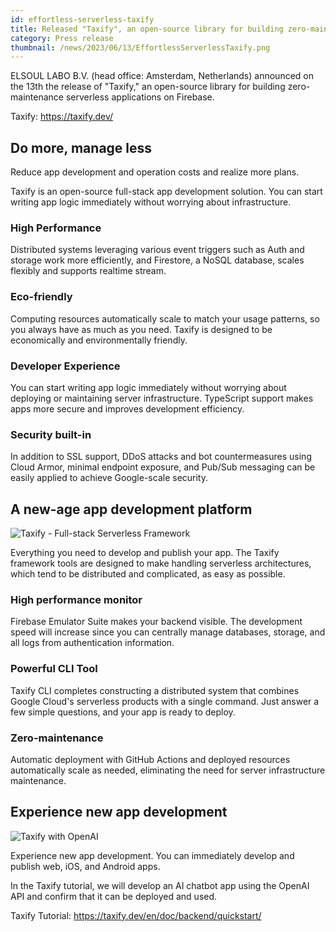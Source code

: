 ```yaml
---
id: effortless-serverless-taxify
title: Released "Taxify", an open-source library for building zero-maintenance serverless apps on Firebase
category: Press release
thumbnail: /news/2023/06/13/EffortlessServerlessTaxify.png
---
```


ELSOUL LABO B.V. (head office: Amsterdam, Netherlands) announced on the 13th the release of "Taxify," an open-source library for building zero-maintenance serverless applications on Firebase.

Taxify: https://taxify.dev/

## Do more, manage less

Reduce app development and operation costs and realize more plans.

Taxify is an open-source full-stack app development solution.
You can start writing app logic immediately without worrying about infrastructure.

### High Performance

Distributed systems leveraging various event triggers such as Auth and storage work more efficiently, and Firestore, a NoSQL database, scales flexibly and supports realtime stream.

### Eco-friendly

Computing resources automatically scale to match your usage patterns, so you always have as much as you need. Taxify is designed to be economically and environmentally friendly.

### Developer Experience

You can start writing app logic immediately without worrying about deploying or maintaining server infrastructure. TypeScript support makes apps more secure and improves development efficiency.

### Security built-in

In addition to SSL support, DDoS attacks and bot countermeasures using Cloud Armor, minimal endpoint exposure, and Pub/Sub messaging can be easily applied to achieve Google-scale security.

## A new-age app development platform

![Taxify - Full-stack Serverless Framework](https://storage.googleapis.com/taxify-assets/animation/taxify-cli-create-latest.gif)

Everything you need to develop and publish your app. The Taxify framework tools are designed to make handling serverless architectures, which tend to be distributed and complicated, as easy as possible.

### High performance monitor

Firebase Emulator Suite makes your backend visible. The development speed will increase since you can centrally manage databases, storage, and all logs from authentication information.

### Powerful CLI Tool

Taxify CLI completes constructing a distributed system that combines Google Cloud's serverless products with a single command. Just answer a few simple questions, and your app is ready to deploy.

### Zero-maintenance

Automatic deployment with GitHub Actions and deployed resources automatically scale as needed, eliminating the need for server infrastructure maintenance.

## Experience new app development

![Taxify with OpenAI](https://storage.googleapis.com/taxify-assets/animation/taxify-chat-latest.gif)

Experience new app development.
You can immediately develop and publish web, iOS, and Android apps.

In the Taxify tutorial, we will develop an AI chatbot app using the OpenAI API and confirm that it can be deployed and used.

Taxify Tutorial: https://taxify.dev/en/doc/backend/quickstart/
